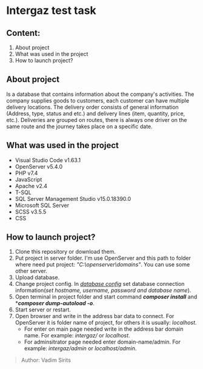 # **Intergaz test task**

## Content:
  1. About project
  2. What was used in the project
  3. How to launch project?

## About project
  Is a database that contains information about the company's activities. The company supplies goods to customers, each customer can have multiple delivery locations. The delivery order consists of general information (Address, type, status and etc.) and delivery lines (item, quantity, price, etc.). Deliveries are grouped on routes, there is always one driver on the same route and the journey takes place on a specific date.

## What was used in the project
  - Visual Studio Code v1.63.1
  - OpenServer v5.4.0
  - PHP v7.4
  - JavaScript
  - Apache v2.4
  - T-SQL
  - SQL Server Management Studio v15.0.18390.0
  - Microsoft SQL Server 
  - SCSS v3.5.5
  - CSS
 
## How to launch project?
  1. Clone this repository or download them.
  2. Put project in server folder. I'm use OpenServer and this path to folder where need put project: *"C:\openserver\domains\"*. You can use some other server.
  3. Upload database.
  4. Change project config. In *[database config](https://github.com/Kythadrin/intergaz/blob/37175517d033ad0d0d128954d0086cc89aeb1a12/conf/Config.php#L4)* set database connection information(*set hostname, username, password and database name*).
  5. Open terminal in project folder and start command ***composer install*** and ****composer dump-autoload -o***.
  6. Start server or restart.
  7. Open browser and write in the address bar data to connect. For OpenServer it is folder name of project, for others it is usually: *localhost*. 
     - For enter on main page needed write in the address bar domain name. For example: *intergaz/* or *localhost*. 
     - For adminsitrator page needed enter domain-name/admin. For example: *intergaz/admin* or *localhost/admin*.

> Author: Vadim Sirits

